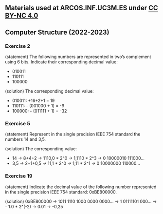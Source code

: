 ## Materials used at ARCOS.INF.UC3M.ES under [CC BY-NC 4.0](http://creativecommons.org/licenses/by-nc/4.0/)

## Computer Structure (2022-2023)

### Exercise 2

   (statement) The following numbers are represented in two’s complement using 6 bits.
   Indicate their corresponding decimal value:
   * 010011
   * 110111
   * 100000
    
   (solution) The corresponding decimal value:
   * 010011: +16+2+1 = 19
   * 110111: - (001000 + 1) =  -9 
   * 100000: - (011111 + 1) = -32 

### Exercise 5

   (statement) Represent in the single precision IEEE 754 standard the numbers 14 and 3,5.
    
   (solution) The corresponding value:
   * 14  -> 8+4+2   -> 1110,0 * 2^0 -> 1,1110 * 2^3 -> 0 10000010 111000...
   * 3,5 -> 2+1+0,5 ->   11,1 * 2^0 -> 1,11   * 2^1 -> 0 10000000 110000...

### Exercise 19

   (statement) Indicate the decimal value of the following number represented in the single precision IEEE 754 standard: 0xBE800000.
    
   (solution) 0xBE800000 -> 1011 1110 1000 0000 0000... -> 1 01111101 000... -> - 1.0 * 2^(-2) -> 0.01 -> -0,25

